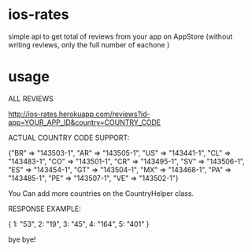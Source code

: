 ios-rates
=========

simple api to get total of reviews from your app on AppStore (without writing reviews, only the full number of eachone ) 



usage
=========


ALL REVIEWS

http://ios-rates.herokuapp.com/reviews?id-app=YOUR_APP_ID&country=COUNTRY_CODE



ACTUAL COUNTRY CODE SUPPORT:


{"BR" => "143503-1",
"AR" => "143505-1",
"US" => "143441-1",
"CL" => "143483-1",
"CO" => "143501-1",
"CR" => "143495-1",
"SV" => "143506-1",
"ES" => "143454-1",
"GT" => "143504-1",
"MX" => "143468-1",
"PA" => "143485-1",
"PE" => "143507-1",
"VE" => "143502-1"}

You Can add more countries on the CountryHelper class.





RESPONSE EXAMPLE:

{
1: "53",
2: "19",
3: "45",
4: "164",
5: "401"
}



bye bye!



